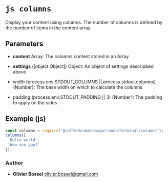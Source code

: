 


<!-- @namespace    sugar.node.terminal -->
<!-- @name    columns -->

# ```js columns ```


Display your content using columns. The number of columns is defined by the number of items in the content array

## Parameters

- **content**  Array: The columns content stored in an Array

- **settings** ([object Object]) Object: An object of settings descripbed above
- width (process.env.STDOUT_COLUMNS || process.stdout.columns) {Number}: The base width on which to calculate the columns
- padding (process.env.STDOUT_PADDING || 3) {Number}: The padding to apply on the sides


## Example (js)

```js
const columns = require('@coffeekraken/sugar/node/terminal/columns');
columns([
 'Hello world',
 'How are you?'
]);
```


### Author
- **Olivier Bossel** <a href="mailto:olivier.bossel@gmail.com">olivier.bossel@gmail.com</a> 



